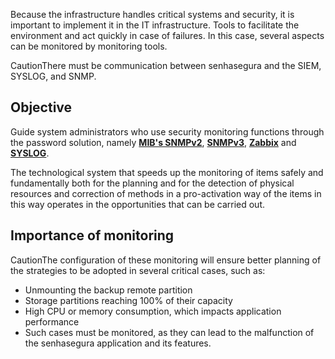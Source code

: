 Because the infrastructure handles critical systems and security, it is important to implement it in the IT infrastructure. Tools to facilitate the environment and act quickly in case of failures. In this case, several aspects can be monitored by monitoring tools.

CautionThere must be communication between senhasegura and the SIEM, SYSLOG, and SNMP.

## Objective

Guide system administrators who use security monitoring functions through the password solution, namely **[MIB's SNMPv2](/v3-32/docs/pt/monitoring-snmp)**, **[SNMPv3](/v3-32/docs/pt/monitoring-snmp)**, [**Zabbix**](/v3-32/docs/orbit-config-manager-configuring-the-monitoring) and **[SYSLOG](/v3-32/docs/pt/monitoring-syslog)**.

The technological system that speeds up the monitoring of items safely and fundamentally both for the planning and for the detection of physical resources and correction of methods in a pro\-activation way of the items in this way operates in the opportunities that can be carried out.

## Importance of monitoring

CautionThe configuration of these monitoring will ensure better planning of the strategies to be adopted in several critical cases, such as:

* Unmounting the backup remote partition
* Storage partitions reaching 100% of their capacity
* High CPU or memory consumption, which impacts application performance
* Such cases must be monitored, as they can lead to the malfunction of the senhasegura application and its features.
